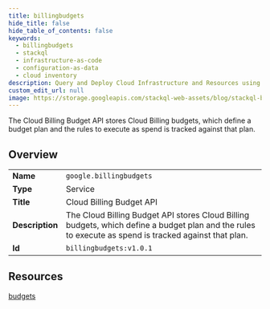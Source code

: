 ```yaml
---
title: billingbudgets
hide_title: false
hide_table_of_contents: false
keywords:
  - billingbudgets
  - stackql
  - infrastructure-as-code
  - configuration-as-data
  - cloud inventory
description: Query and Deploy Cloud Infrastructure and Resources using SQL
custom_edit_url: null
image: https://storage.googleapis.com/stackql-web-assets/blog/stackql-blog-post-featured-image.png
---
```

The Cloud Billing Budget API stores Cloud Billing budgets, which define a budget plan and the rules to execute as spend is tracked against that plan.  
    

## Overview
<table><tbody>
<tr><td><b>Name</b></td><td><code>google.billingbudgets</code></td></tr>
<tr><td><b>Type</b></td><td>Service</td></tr>
<tr><td><b>Title</b></td><td>Cloud Billing Budget API</td></tr>
<tr><td><b>Description</b></td><td>The Cloud Billing Budget API stores Cloud Billing budgets, which define a budget plan and the rules to execute as spend is tracked against that plan.</td></tr>
<tr><td><b>Id</b></td><td><code>billingbudgets:v1.0.1</code></td></tr>
</tbody></table>

## Resources
<div class="row">
<div class="providerDocColumn">
<a href="/providers/google/billingbudgets/budgets/">budgets</a><br />
</div>
<div class="providerDocColumn">
</div>
</div>
